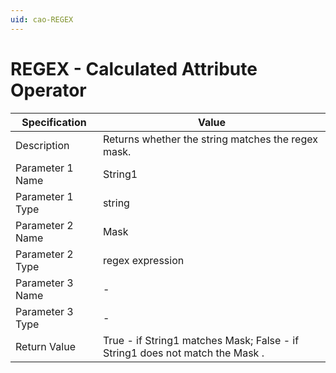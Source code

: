 ```yaml
---
uid: cao-REGEX
---
```


# REGEX - Calculated Attribute Operator

| Specification         | Value                                                        |
| --------------------- | ------------------------------------------------------------ |
| Description           | Returns whether the string matches the regex mask.           |
| Parameter 1 Name      | String1                                                        |
| Parameter 1 Type      | string                               |
| Parameter 2 Name      | Mask                                                           |
| Parameter 2 Type      | regex expression                                                         |
| Parameter 3 Name      | -                                                            |
| Parameter 3 Type      | -                                                            |
| Return Value          | True - if String1 matches Mask; False - if String1 does not match the Mask  .                                                        |
